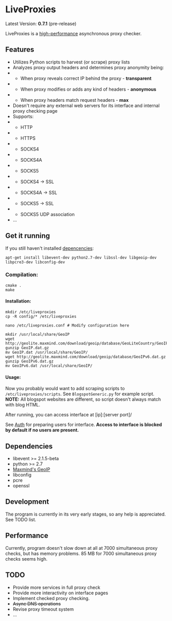 LiveProxies
===================
Latest Version: **0.7.1** (pre-release)

LiveProxies is a [high-performance](#performance) asynchronous proxy checker.

## Features
 - Utilizes Python scripts to harvest (or scrape) proxy lists
 - Analyzes proxy output headers and determines proxy anonymity being:
 - - When proxy reveals correct IP behind the proxy - **transparent**
 - - When proxy modifies or adds any kind of headers - **anonymous**
 - - When proxy headers match request headers - **max**
 - Doesn't require any external web servers for its interface and internal proxy checking page
 - Supports:
 - - HTTP
 - - HTTPS
 - - SOCKS4
 - - SOCKS4A
 - - SOCKS5
 - - SOCKS4 -> SSL
 - - SOCKS4A -> SSL
 - - SOCKS5 -> SSL
 - - SOCKS5 UDP association
 - ...

## Get it running
If you still haven't installed [depencencies](#dependencies):
```
apt-get install libevent-dev python2.7-dev libssl-dev libgeoip-dev libpcre3-dev libconfig-dev
```
### Compilation: 
```
cmake .
make
```
#### Installation:
```
mkdir /etc/liveproxies
cp -R config/* /etc/liveproxies

nano /etc/liveproxies.conf # Modify configuration here

mkdir /usr/local/share/GeoIP
wget http://geolite.maxmind.com/download/geoip/database/GeoLiteCountry/GeoIP.dat.gz
gunzip GeoIP.dat.gz
mv GeoIP.dat /usr/local/share/GeoIP/
wget http://geolite.maxmind.com/download/geoip/database/GeoIPv6.dat.gz
gunzip GeoIPv6.dat.gz
mv GeoIPv6.dat /usr/local/share/GeoIP/
```
#### Usage:

Now you probably would want to add scraping scripts to `/etc/liveproxies/scripts`.
See `BlogspotGeneric.py` for example script. **NOTE:** All blogspot websites are different, so script doesn't always match with blog HTML.

After running, you can access interface at [ip]:[server port]/
 
See [Auth](docs/auth.md) for preparing users for interface. **Access to interface is blocked by default if no users are present.**

## Dependencies <a name="dependencies"></a>
 - libevent >= 2.1.5-beta
 - python >= 2.7
 - [Maxmind's GeoIP]
 - libconfig
 - pcre
 - openssl

## Development
The program is currently in its very early stages, so any help is appreciated. See TODO list.

## Performance <a name="performance"></a>
Currently, program doesn't slow down at all at 7000 simultaneous proxy checks, but has memory problems. 85 MB for 7000 simultaneous proxy checks seems high.

## TODO
 - Provide more services in full proxy check
 - Provide more interactivity on interface pages
 - Implement checked proxy checking.
 - ~~Async DNS operations~~
 - Revise proxy timeout system
 - ...
 

[Maxmind's GeoIP]:https://github.com/maxmind/geoip-api-c/